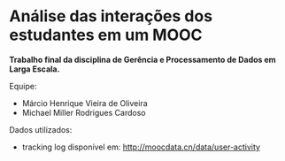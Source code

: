 # Análise das interações dos estudantes em um MOOC

**Trabalho final da disciplina de Gerência e Processamento de Dados em Larga Escala.**

Equipe:

- Márcio Henrique Vieira de Oliveira
- Michael Miller Rodrigues Cardoso

Dados utilizados:

- tracking log disponível em: http://moocdata.cn/data/user-activity
